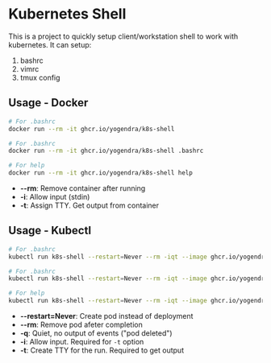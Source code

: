 # Kubernetes Shell

This is a project to quickly setup client/workstation shell to work with kubernetes.
It can setup:

1. bashrc
1. vimrc
1. tmux config

## Usage - Docker

```bash
# For .bashrc
docker run --rm -it ghcr.io/yogendra/k8s-shell

# For .bashrc
docker run --rm -it ghcr.io/yogendra/k8s-shell .bashrc

# For help
docker run --rm -it ghcr.io/yogendra/k8s-shell help

```

- **--rm**: Remove container after running
- **-i**: Allow input (stdin)
- **-t**: Assign TTY. Get output from container


## Usage - Kubectl

```bash
# For .bashrc
kubectl run k8s-shell --restart=Never --rm -iqt --image ghcr.io/yogendra/k8s-shell

# For .bashrc
kubectl run k8s-shell --restart=Never --rm -iqt --image ghcr.io/yogendra/k8s-shell -- .bashrc

# For help
kubectl run k8s-shell --restart=Never --rm -iqt --image ghcr.io/yogendra/k8s-shell -- help

```

- **--restart=Never**: Create pod instead of deployment
- **--rm**: Remove pod afeter completion
- **-q**: Quiet, no output of events ("pod deleted")
- **-i**: Allow input. Required for `-t` option
- **-t**: Create TTY for the run. Required to get output

